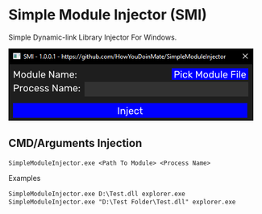 # Simple Module Injector (SMI)

Simple Dynamic-link Library Injector For Windows.

![alt text](/preview_image.png)

## CMD/Arguments Injection
```
SimpleModuleInjector.exe <Path To Module> <Process Name>
```
Examples
```
SimpleModuleInjector.exe D:\Test.dll explorer.exe
SimpleModuleInjector.exe "D:\Test Folder\Test.dll" explorer.exe
```
